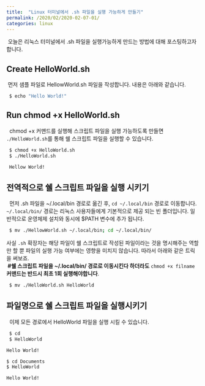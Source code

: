```yaml
---
title:  "Linux 터미널에서 .sh 파일을 실행 가능하게 만들기"
permalink: /2020/02/2020-02-07-01/
categories: linux 
---
```

&nbsp;오늘은 리눅스 터미널에서 .sh 파일을 실행가능하게 만드는 방법에 대해 포스팅하고자 합니다.

## Create HelloWorld.sh 
&nbsp;먼저 샘플 파일로 HellowWorld.sh 파일을 작성합니다. 내용은 아래와 같습니다.
```bash
 $ echo "Hello World!"
```

## Run chmod +x HelloWorld.sh 
&nbsp; chmod +x 커맨드를 실행해 스크립트 파일을 실행 가능하도록 만들면 
```./HelloWorld.sh```를 통해 쉘 스크립트 파일을 실행할 수 있습니다.
```bash
 $ chmod +x HelloWorld.sh
 $ ./HelloWorld.sh
```
```bash
 Hellow World!
```
## 전역적으로 쉘 스크립트 파일을 실행 시키기
&nbsp; 먼저 .sh 파일을 ~/.local/bin 경로로 옮긴 후, ```cd ~/.local/bin``` 경로로 이동합니다. 
```~/.local/bin/``` 경로는 리눅스 사용자들에게 기본적으로 제공 되는 빈 폴더입니다. 일반적으로 운영체제 설치와 동시에 $PATH 변수에 추가 됩니다.
```bash
 $ mv ./HellowWorld.sh ~/.local/bin; cd ~/.local/bin/
```
사실 ```.sh``` 확장자는 해당 파일이 쉘 스크립트로 작성된 파일이라는 것을 명시해주는 역할만 할 뿐 파일의 실행 가능 여부에는 영향을 미치지 않습니다. 따라서 아래와 같은 트릭을 써보죠.  
**&nbsp;#쉘 스크립트 파일을 ~/.local/bin/ 경로로 이동시킨다 하더라도** ```chmod +x filname``` **커맨드는 반드시 최초 1회 실행해야합니다**.
```bash
 $ mv ./HelloWorld.sh HelloWorld
```
## 파일명으로 쉘 스크립트 파일을 실행시키기
&nbsp; 이제 모든 경로에서 HelloWorld 파일을 실행 시킬 수 있습니다.
```bash
 $ cd
 $ HelloWorld
 ```
 ```bash
 Hello World!
 ```
 ```bash
 $ cd Documents
 $ HelloWorld
 ```
 ```bash
 Hello World!
```
